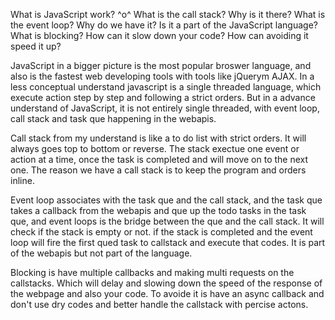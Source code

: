 What is JavaScript work? ^o^
What is the call stack? Why is it there?
What is the event loop? Why do we have it? Is it a part of the JavaScript language?
What is blocking? How can it slow down your code? How can avoiding it speed it up?

JavaScript in a bigger picture is the most popular broswer language, and also is the fastest web developing tools with tools like jQuerym AJAX. In a less conceptual understand javascript is a single threaded language, which execute action step by step and following a strict orders. But in a advance understand of JavaScript, it is not entirely single threaded, with event loop, call stack and task que happening in the webapis.

Call stack from my understand is like a to do list with strict orders. It will always goes top to bottom or reverse. The stack exectue one event or action at a time, once the task is completed and will move on to the next one. The reason we have a call stack is to keep the program and orders inline.

Event loop associates with the task que and the call stack, and the task que takes a callback from the webapis and que up the todo tasks in the task que, and event loops is the bridge between the que and the call stack. It will check if the stack is empty or not. if the stack is completed and the event loop will fire the first qued task to callstack and execute that codes. It is part of the webapis but not part of the language.

Blocking is have multiple callbacks and making multi requests on the callstacks. Which will delay and slowing down the speed of the response of the webpage and also your code. To avoide it is have an async callback and don't use dry codes and better handle the callstack with percise actons.

